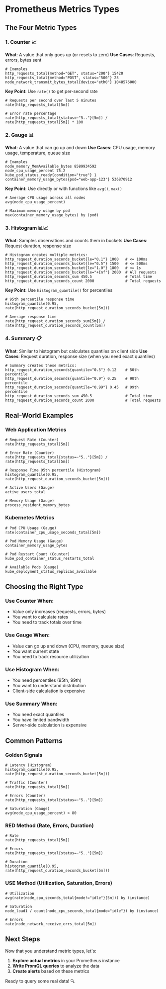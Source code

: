 # Prometheus Metrics Types

## The Four Metric Types

### 1. Counter 📈
**What**: A value that only goes up (or resets to zero)
**Use Cases**: Requests, errors, bytes sent

```promql
# Examples
http_requests_total{method="GET", status="200"} 15420
http_requests_total{method="POST", status="500"} 23
node_network_transmit_bytes_total{device="eth0"} 1048576000
```

**Key Point**: Use `rate()` to get per-second rate
```promql
# Requests per second over last 5 minutes
rate(http_requests_total[5m])

# Error rate percentage
rate(http_requests_total{status=~"5.."}[5m]) / rate(http_requests_total[5m]) * 100
```

### 2. Gauge 📊
**What**: A value that can go up and down
**Use Cases**: CPU usage, memory usage, temperature, queue size

```promql
# Examples
node_memory_MemAvailable_bytes 8589934592
node_cpu_usage_percent 75.2
kube_pod_status_ready{condition="true"} 1
container_memory_usage_bytes{pod="web-app-123"} 536870912
```

**Key Point**: Use directly or with functions like `avg()`, `max()`
```promql
# Average CPU usage across all nodes
avg(node_cpu_usage_percent)

# Maximum memory usage by pod
max(container_memory_usage_bytes) by (pod)
```

### 3. Histogram 📊📈
**What**: Samples observations and counts them in buckets
**Use Cases**: Request duration, response size

```promql
# Histogram creates multiple metrics:
http_request_duration_seconds_bucket{le="0.1"} 1000   # <= 100ms
http_request_duration_seconds_bucket{le="0.5"} 1500   # <= 500ms  
http_request_duration_seconds_bucket{le="1.0"} 1800   # <= 1s
http_request_duration_seconds_bucket{le="+Inf"} 2000  # All requests
http_request_duration_seconds_sum 450.5               # Total time
http_request_duration_seconds_count 2000              # Total requests
```

**Key Point**: Use `histogram_quantile()` for percentiles
```promql
# 95th percentile response time
histogram_quantile(0.95, rate(http_request_duration_seconds_bucket[5m]))

# Average response time
rate(http_request_duration_seconds_sum[5m]) / rate(http_request_duration_seconds_count[5m])
```

### 4. Summary 📋
**What**: Similar to histogram but calculates quantiles on client side
**Use Cases**: Request duration, response size (when you need exact quantiles)

```promql
# Summary creates these metrics:
http_request_duration_seconds{quantile="0.5"} 0.12    # 50th percentile
http_request_duration_seconds{quantile="0.9"} 0.25    # 90th percentile
http_request_duration_seconds{quantile="0.99"} 0.45   # 99th percentile
http_request_duration_seconds_sum 450.5               # Total time
http_request_duration_seconds_count 2000              # Total requests
```

## Real-World Examples

### Web Application Metrics
```promql
# Request Rate (Counter)
rate(http_requests_total[5m])

# Error Rate (Counter)
rate(http_requests_total{status=~"5.."}[5m]) / rate(http_requests_total[5m])

# Response Time 95th percentile (Histogram)
histogram_quantile(0.95, rate(http_request_duration_seconds_bucket[5m]))

# Active Users (Gauge)
active_users_total

# Memory Usage (Gauge)
process_resident_memory_bytes
```

### Kubernetes Metrics
```promql
# Pod CPU Usage (Gauge)
rate(container_cpu_usage_seconds_total[5m])

# Pod Memory Usage (Gauge)  
container_memory_usage_bytes

# Pod Restart Count (Counter)
kube_pod_container_status_restarts_total

# Available Pods (Gauge)
kube_deployment_status_replicas_available
```

## Choosing the Right Type

### Use Counter When:
- Value only increases (requests, errors, bytes)
- You want to calculate rates
- You need to track totals over time

### Use Gauge When:
- Value can go up and down (CPU, memory, queue size)
- You want current state
- You need to track resource utilization

### Use Histogram When:
- You need percentiles (95th, 99th)
- You want to understand distribution
- Client-side calculation is expensive

### Use Summary When:
- You need exact quantiles
- You have limited bandwidth
- Server-side calculation is expensive

## Common Patterns

### Golden Signals
```promql
# Latency (Histogram)
histogram_quantile(0.95, rate(http_request_duration_seconds_bucket[5m]))

# Traffic (Counter)
rate(http_requests_total[5m])

# Errors (Counter)
rate(http_requests_total{status=~"5.."}[5m])

# Saturation (Gauge)
avg(node_cpu_usage_percent) > 80
```

### RED Method (Rate, Errors, Duration)
```promql
# Rate
rate(http_requests_total[5m])

# Errors  
rate(http_requests_total{status=~"5.."}[5m])

# Duration
histogram_quantile(0.95, rate(http_request_duration_seconds_bucket[5m]))
```

### USE Method (Utilization, Saturation, Errors)
```promql
# Utilization
avg(rate(node_cpu_seconds_total{mode!="idle"}[5m])) by (instance)

# Saturation
node_load1 / count(node_cpu_seconds_total{mode="idle"}) by (instance)

# Errors
rate(node_network_receive_errs_total[5m])
```

## Next Steps
Now that you understand metric types, let's:
1. **Explore actual metrics** in your Prometheus instance
2. **Write PromQL queries** to analyze the data
3. **Create alerts** based on these metrics

Ready to query some real data! 🔍